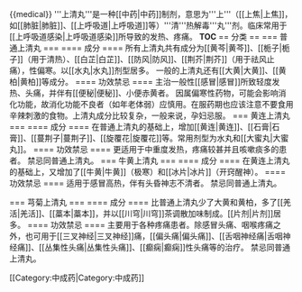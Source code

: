 {{medical}}
'''上清丸'''是一种[[中药|中药]]制剂，意思为'''上'''（[[上焦|上焦]]，如[[肺脏|肺脏]]、[[上呼吸道|上呼吸道]]等）'''清'''热解毒'''丸'''剂。临床常用于[[上呼吸道感染|上呼吸道感染]]所导致的发热、疼痛。
__TOC__
== 分类 ==
=== 普通上清丸 ===
==== 成分 ====
所有上清丸共有成分为[[黄芩|黄芩]]、[[栀子|栀子]]（用于清热）、[[白芷|白芷]]、[[防风|防风]]、[[荆芥|荆芥]]（用于祛风止痛），性偏寒。以[[水丸|水丸]]剂型居多。
一般的上清丸还有[[大黄|大黄]]、[[黄柏|黄柏]]等成分。
==== 功效禁忌 ====
主治一般性[[感冒|感冒]]所致轻度发热、头痛，并伴有[[便秘|便秘]]、小便赤黄者。
因属偏寒性药物，可能会影响消化功能，故消化功能不良者（如年老体弱）应慎用。在服药期也应该注意不要食用辛辣刺激的食物。上清丸成分比较复杂，一般来说，孕妇忌服。
=== 黄连上清丸 ===
==== 成分 ====
在普通上清丸的基础上，增加[[黄连|黄连]]、[[石膏|石膏]]、[[蔓荆子|蔓荆子]]、[[旋覆花|旋覆花]]等。常用剂型为水丸和[[大蜜丸|大蜜丸]]。
==== 功效禁忌 ====
更适用于中重度发热，疼痛较甚并且咳嗽痰多的患者。
禁忌同普通上清丸。
=== 牛黄上清丸 ===
==== 成分 ====
在黄连上清丸的基础上，又增加了[[牛黄|牛黄]]（极寒）和[[冰片|冰片]]（开窍醒神）。
==== 功效禁忌 ====
适用于感冒高热，伴有头昏神志不清者。
禁忌同普通上清丸。

=== 芎菊上清丸 ===
==== 成分 ====
比普通上清丸少了大黄和黄柏，多了[[羌活|羌活]]、[[藁本|藁本]]，并以[[川穹|川穹]]茶调散加味制成。[[片剂|片剂]]居多。
==== 功效禁忌 ====
主要用于各种疼痛患者。除感冒头痛、咽喉疼痛之外，也可用于[[三叉神经|三叉神经]]痛，[[偏头痛|偏头痛]]、[[舌咽神经痛|舌咽神经痛]]、[[丛集性头痛|丛集性头痛]]、[[癫痫|癫痫]]性头痛等的治疗。
禁忌同普通上清丸。

[[Category:中成药|Category:中成药]]